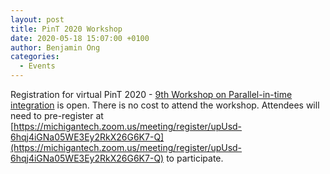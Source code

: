 ```yaml
---
layout: post
title: PinT 2020 Workshop
date: 2020-05-18 15:07:00 +0100
author: Benjamin Ong
categories:
  - Events
---
```


Registration for virtual PinT 2020 - [9th Workshop on Parallel-in-time integration](events/9th-pint-workshop/) is open. 
There is no cost to attend the workshop. Attendees will need to pre-register at [https://michigantech.zoom.us/meeting/register/upUsd-6hqj4iGNa05WE3Ey2RkX26G6K7-Q](https://michigantech.zoom.us/meeting/register/upUsd-6hqj4iGNa05WE3Ey2RkX26G6K7-Q)
to participate. 

<!--more-->


